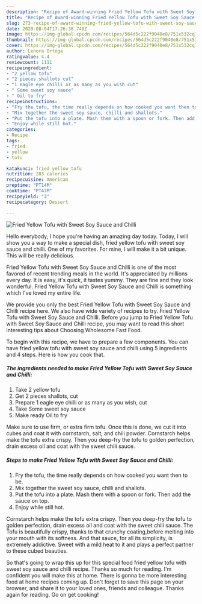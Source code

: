 ```yaml
---
description: "Recipe of Award-winning Fried Yellow Tofu with Sweet Soy Sauce and Chilli"
title: "Recipe of Award-winning Fried Yellow Tofu with Sweet Soy Sauce and Chilli"
slug: 273-recipe-of-award-winning-fried-yellow-tofu-with-sweet-soy-sauce-and-chilli
date: 2020-08-04T17:26:38.748Z
image: https://img-global.cpcdn.com/recipes/564d5c222f9040e8/751x532cq70/fried-yellow-tofu-with-sweet-soy-sauce-and-chilli-recipe-main-photo.jpg
thumbnail: https://img-global.cpcdn.com/recipes/564d5c222f9040e8/751x532cq70/fried-yellow-tofu-with-sweet-soy-sauce-and-chilli-recipe-main-photo.jpg
cover: https://img-global.cpcdn.com/recipes/564d5c222f9040e8/751x532cq70/fried-yellow-tofu-with-sweet-soy-sauce-and-chilli-recipe-main-photo.jpg
author: Lenora Ortega
ratingvalue: 4.4
reviewcount: 1111
recipeingredient:
- "2 yellow tofu"
- "2 pieces shallots cut"
- "1 eagle eye chilli or as many as you wish cut"
- " Some sweet soy sauce"
- " Oil to fry"
recipeinstructions:
- "Fry the tofu, the time really depends on how cooked you want then to be."
- "Mix together the sweet soy sauce, chilli and shallots."
- "Put the tofu into a plate. Mash them with a spoon or fork. Then add the sauce on top."
- "Enjoy while still hot."
categories:
- Recipe
tags:
- fried
- yellow
- tofu

katakunci: fried yellow tofu 
nutrition: 283 calories
recipecuisine: American
preptime: "PT14M"
cooktime: "PT47M"
recipeyield: "3"
recipecategory: Dessert

---
```



![Fried Yellow Tofu with Sweet Soy Sauce and Chilli](https://img-global.cpcdn.com/recipes/564d5c222f9040e8/751x532cq70/fried-yellow-tofu-with-sweet-soy-sauce-and-chilli-recipe-main-photo.jpg)

Hello everybody, I hope you're having an amazing day today. Today, I will show you a way to make a special dish, fried yellow tofu with sweet soy sauce and chilli. One of my favorites. For mine, I will make it a bit unique. This will be really delicious.

Fried Yellow Tofu with Sweet Soy Sauce and Chilli is one of the most favored of recent trending meals in the world. It's appreciated by millions every day. It is easy, it's quick, it tastes yummy. They are fine and they look wonderful. Fried Yellow Tofu with Sweet Soy Sauce and Chilli is something which I've loved my entire life.

We provide you only the best Fried Yellow Tofu with Sweet Soy Sauce and Chilli recipe here. We also have wide variety of recipes to try. Fried Yellow Tofu with Sweet Soy Sauce and Chilli. Before you jump to Fried Yellow Tofu with Sweet Soy Sauce and Chilli recipe, you may want to read this short interesting tips about Choosing Wholesome Fast Food.


To begin with this recipe, we have to prepare a few components. You can have fried yellow tofu with sweet soy sauce and chilli using 5 ingredients and 4 steps. Here is how you cook that.

<!--inarticleads1-->

##### The ingredients needed to make Fried Yellow Tofu with Sweet Soy Sauce and Chilli:

1. Take 2 yellow tofu
1. Get 2 pieces shallots, cut
1. Prepare 1 eagle eye chilli or as many as you wish, cut
1. Take  Some sweet soy sauce
1. Make ready  Oil to fry


Make sure to use firm, or extra firm tofu. Once this is done, we cut it into cubes and coat it with cornstarch, salt, and chili powder. Cornstarch helps make the tofu extra crispy. Then you deep-fry the tofu to golden perfection, drain excess oil and coat with the sweet chili sauce. 

<!--inarticleads2-->

##### Steps to make Fried Yellow Tofu with Sweet Soy Sauce and Chilli:

1. Fry the tofu, the time really depends on how cooked you want then to be.
1. Mix together the sweet soy sauce, chilli and shallots.
1. Put the tofu into a plate. Mash them with a spoon or fork. Then add the sauce on top.
1. Enjoy while still hot.


Cornstarch helps make the tofu extra crispy. Then you deep-fry the tofu to golden perfection, drain excess oil and coat with the sweet chili sauce. The Tofu is beautifully crispy, thanks to that crunchy coating,before melting into your mouth with its softness. And that sauce, for all its simplicity, is extremely addictive. Sweet with a mild heat to it and plays a perfect partner to these cubed beauties. 

So that's going to wrap this up for this special food fried yellow tofu with sweet soy sauce and chilli recipe. Thanks so much for reading. I'm confident you will make this at home. There is gonna be more interesting food at home recipes coming up. Don't forget to save this page on your browser, and share it to your loved ones, friends and colleague. Thanks again for reading. Go on get cooking!
